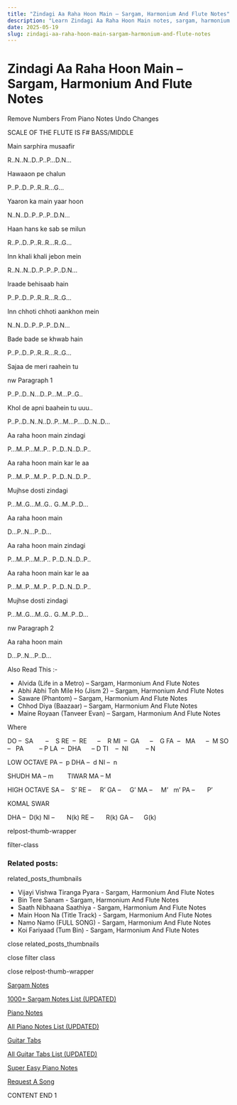```yaml
---
title: "Zindagi Aa Raha Hoon Main – Sargam, Harmonium And Flute Notes"
description: "Learn Zindagi Aa Raha Hoon Main notes, sargam, harmonium notations and flute notes. Easy step-by-step tutorial for beginners."
date: 2025-05-19
slug: zindagi-aa-raha-hoon-main-sargam-harmonium-and-flute-notes
---
```


# Zindagi Aa Raha Hoon Main – Sargam, Harmonium And Flute Notes

Remove Numbers From Piano Notes
Undo Changes

SCALE OF THE FLUTE IS F# BASS/MIDDLE

Main sarphira musaafir

R..N..N..D..P..P…D.N…

Hawaaon pe chalun

P..P..D..P..R..R…G…

Yaaron ka main yaar hoon

N..N..D..P..P..P..D.N…

Haan hans ke sab se milun

R..P..D..P..R..R…R..G…

Inn khali khali jebon mein

R..N..N..D..P..P..P..D.N…

Iraade behisaab hain

P..P..D..P..R..R…R..G…

Inn chhoti chhoti aankhon mein

N..N..D..P..P..P..D.N…

Bade bade se khwab hain

P..P..D..P..R..R…R..G…

Sajaa de meri raahein tu

nw Paragraph 1

P..P..D..N…D..P…M…P..G..

Khol de apni baahein tu uuu..

P..P..D..N..N..D..P…M…P….D..N..D…

Aa raha hoon main zindagi

P…M..P…M..P.. P..D..N..D..P..

Aa raha hoon main kar le aa

P…M..P…M..P.. P..D..N..D..P..

Mujhse dosti zindagi

P…M..G…M..G.. G..M..P..D…

Aa raha hoon main

D…P..N…P..D…

Aa raha hoon main zindagi

P…M..P…M..P.. P..D..N..D..P..

Aa raha hoon main kar le aa

P…M..P…M..P.. P..D..N..D..P..

Mujhse dosti zindagi

P…M..G…M..G.. G..M..P..D…

nw Paragraph 2

Aa raha hoon main

D…P..N…P..D…

Also Read This :-

* Alvida (Life in a Metro) – Sargam, Harmonium And Flute Notes
* Abhi Abhi Toh Mile Ho (Jism 2) – Sargam, Harmonium And Flute Notes
* Saware (Phantom) – Sargam, Harmonium And Flute Notes
* Chhod Diya (Baazaar) – Sargam, Harmonium And Flute Notes
* Maine Royaan (Tanveer Evan) – Sargam, Harmonium And Flute Notes

Where

DO –  SA       –    S
RE  –  RE      –    R
MI  –  GA      –    G
FA  –   MA      –  M
SO  –   PA         – P
LA  –  DHA      – D
TI    –  NI          – N

LOW OCTAVE
PA –  p
DHA –  d
NI –  n

SHUDH MA – m        TIWAR MA – M

HIGH OCTAVE
SA –    S’
RE –     R’
GA –     G’
MA –     M’   m’
PA –       P’

KOMAL SWAR

DHA –  D(k)
NI –       N(k)
RE –       R(k)
GA –      G(k)

relpost-thumb-wrapper

filter-class

### Related posts:

related_posts_thumbnails

* Vijayi Vishwa Tiranga Pyara - Sargam, Harmonium And Flute Notes
* Bin Tere Sanam - Sargam, Harmonium And Flute Notes
* Saath Nibhaana Saathiya - Sargam, Harmonium And Flute Notes
* Main Hoon Na (Title Track) - Sargam, Harmonium And Flute Notes
* Namo Namo (FULL SONG) - Sargam, Harmonium And Flute Notes
* Koi Fariyaad (Tum Bin) - Sargam, Harmonium And Flute Notes

close related_posts_thumbnails

close filter class

close relpost-thumb-wrapper

[Sargam Notes](https://www.notationsworld.com/sargam-notes.html)

[1000+ Sargam Notes List (UPDATED)](https://www.notationsworld.com/all-songs-list-sargam-notes.html)

[Piano Notes](https://www.notationsworld.com/piano-notes.html)

[All Piano Notes List (UPDATED)](https://www.notationsworld.com/all-songs-list-piano-notes.html)

[Guitar Tabs](https://www.notationsworld.com/guitar-tabs.html)

[All Guitar Tabs List (UPDATED)](https://www.notationsworld.com/all-songs-list-guitar-tabs.html)

[Super Easy Piano Notes](https://studywall.in/)

[Request A Song](https://www.notationsworld.com/request-a-song.html)

CONTENT END 1

